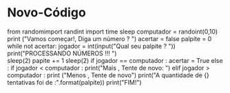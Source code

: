 
# Novo-Código

from  randomimport randint 
import time sleep
computador = randoint(0,10)
print ("Vamos começar!, Diga um  número ? ")
acertar = false 
palpite = 0
 while not acertar:
      jogador = int(input("Qual seu palpite ? ")) 
print("PROCESSANDO NÚMEROS !!! ")   
sleep(2)
      papite += 1  sleep(2)
if  jogador == computador :
      acertar = True
else :
      if jogador < computador :
         print("Mais , Tente de novo: ")
         elif jogador > computador :
         print ("Menos , Tente de novo")
print("A quantidade de {} tentativas foi de :".format(palpite))
print("FIM!")   
